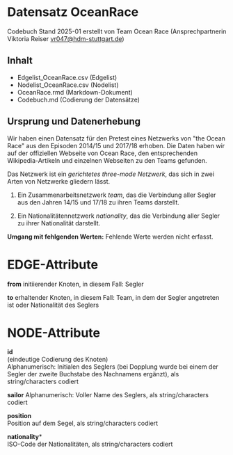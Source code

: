 # Datensatz OceanRace #
Codebuch Stand 2025-01
erstellt von Team Ocean Race (Ansprechpartnerin Viktoria Reiser vr047@hdm-stuttgart.de)

## Inhalt
- Edgelist_OceanRace.csv (Edgelist)
- Nodelist_OceanRace.csv (Nodelist)
- OceanRace.rmd (Markdown-Dokument)
- Codebuch.md (Codierung der Datensätze)

## Ursprung und Datenerhebung
Wir haben einen Datensatz für den Pretest eines Netzwerks von "the Ocean Race" aus den Episoden 2014/15 und 2017/18 erhoben. Die Daten haben wir auf der offiziellen Webseite von Ocean Race, den entsprechenden Wikipedia-Artikeln und einzelnen Webseiten zu den Teams gefunden. 

Das Netzwerk ist ein *gerichtetes three-mode Netzwerk*, das sich in zwei Arten von Netzwerke gliedern lässt. 

1) Ein Zusammenarbeitsnetzwerk *team*, das die Verbindung aller Segler aus den Jahren 14/15 und 17/18 zu ihren Teams darstellt.

2) Ein Nationalitätennetzwerk *nationality*, das die Verbindung aller Segler zu ihrer Nationalität darstellt.

**Umgang mit fehlgenden Werten:**
Fehlende Werte werden nicht erfasst.

# EDGE-Attribute

**from**
initiierender Knoten, in diesem Fall: Segler

**to**
erhaltender Knoten, in diesem Fall: Team, in dem der Segler angetreten ist oder Nationalität des Seglers


# NODE-Attribute  
  
**id**  
(eindeutige Codierung des Knoten)   
Alphanumerisch: Initialen des Seglers (bei Dopplung wurde bei einem der Segler der zweite Buchstabe des Nachnamens ergänzt), als string/characters codiert 

**sailor**
Alphanumerisch: Voller Name des Seglers, als string/characters codiert


**position**    
Position auf dem Segel, als string/characters codiert 

  
**nationality***    
ISO-Code der Nationalitäten, als string/characters codiert


##
